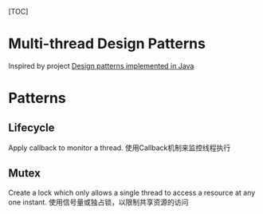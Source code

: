 [TOC]

# Multi-thread Design Patterns

Inspired by project [Design patterns implemented in Java](https://java-design-patterns.com/patterns/)

# Patterns

## Lifecycle

Apply callback to monitor a thread.
使用Callback机制来监控线程执行

## Mutex

Create a lock which only allows a single thread to access a resource at any one instant.
使用信号量或独占锁，以限制共享资源的访问